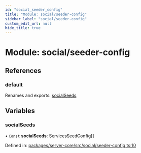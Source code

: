 ```yaml
---
id: "social_seeder_config"
title: "Module: social/seeder-config"
sidebar_label: "social/seeder-config"
custom_edit_url: null
hide_title: true
---
```


# Module: social/seeder-config

## References

### default

Renames and exports: [socialSeeds](social_seeder_config.md#socialseeds)

## Variables

### socialSeeds

• `Const` **socialSeeds**: ServicesSeedConfig[]

Defined in: [packages/server-core/src/social/seeder-config.ts:10](https://github.com/xr3ngine/xr3ngine/blob/a16a45d7e/packages/server-core/src/social/seeder-config.ts#L10)

